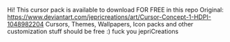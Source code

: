Hi!
This cursor pack is available to download FOR FREE in this repo
Original: https://www.deviantart.com/jepricreations/art/Cursor-Concept-1-HDPI-1048982204
Cursors, Themes, Wallpapers, Icon packs and other customization stuff should be free :)
fuck you jepriCreations
